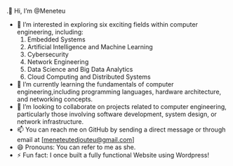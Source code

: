 .👋 Hi, I’m @Meneteu
- 👀 I’m interested in exploring six exciting fields within computer engineering, including:
  1. Embedded Systems
  2. Artificial Intelligence and Machine Learning
  3. Cybersecurity
  4. Network Engineering
  5. Data Science and Big Data Analytics
  6. Cloud Computing and Distributed Systems
- 🌱 I’m currently learning the fundamentals of computer engineering,including programming languages, hardware architecture, and networking concepts.
- 💞️ I’m looking to collaborate on projects related to computer engineering, particularly those involving software development, system design, or network infrastructure.
- 📫 You can reach me on GitHub by sending a direct message or through email at [meneteutedjouteu@gmail.com]
- 😄 Pronouns: You can refer to me as she.
- ⚡ Fun fact: I once built a fully functional Website using Wordpress!

<!---
Meneteu/Meneteu is a ✨ special ✨ repository because its `README.md` (this file) appears on your GitHub profile.
You can click the Preview link to take a look at your changes.
--->
